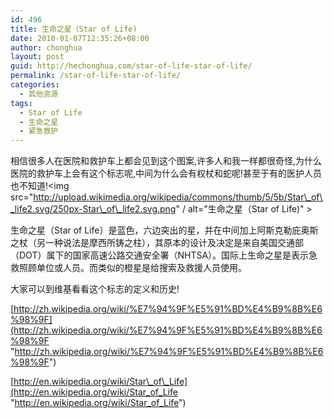 ```yaml
---
id: 496
title: 生命之星（Star of Life)
date: 2010-01-07T12:35:26+08:00
author: chonghua
layout: post
guid: http://hechonghua.com/star-of-life-star-of-life/
permalink: /star-of-life-star-of-life/
categories:
  - 其他资源
tags:
  - Star of Life
  - 生命之星
  - 紧急救护
---
```

相信很多人在医院和救护车上都会见到这个图案,许多人和我一样都很奇怪,为什么医院的救护车上会有这个标志呢,中间为什么会有权杖和蛇呢!甚至于有的医护人员也不知道!<img src="http://upload.wikimedia.org/wikipedia/commons/thumb/5/5b/Star\_of\_life2.svg/250px-Star\_of\_life2.svg.png" / alt="生命之星（Star of Life)" >

生命之星（Star of Life）是蓝色，六边突出的星，并在中间加上阿斯克勒庇奥斯之杖（另一种说法是摩西所铸之柱），其原本的设计及决定是来自美国交通部（DOT）属下的国家高速公路交通安全署（NHTSA）。国际上生命之星是表示急救照顾单位或人员。而类似的橙星是给搜索及救援人员使用。

大家可以到维基看看这个标志的定义和历史!

[http://zh.wikipedia.org/wiki/%E7%94%9F%E5%91%BD%E4%B9%8B%E6%98%9F](http://zh.wikipedia.org/wiki/%E7%94%9F%E5%91%BD%E4%B9%8B%E6%98%9F "http://zh.wikipedia.org/wiki/%E7%94%9F%E5%91%BD%E4%B9%8B%E6%98%9F")

[http://en.wikipedia.org/wiki/Star\_of\_Life](http://en.wikipedia.org/wiki/Star_of_Life "http://en.wikipedia.org/wiki/Star_of_Life")
